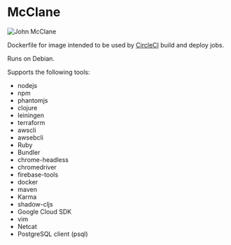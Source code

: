 # McClane
![John McClane](https://theblemish.com/images/2017/09/die-hard-bruce-willis.jpg)

 Dockerfile for image intended to be used by [CircleCI](https://circleci.com) build and deploy jobs.

 Runs on Debian.
 
 Supports the following tools:
  - nodejs
  - npm
  - phantomjs
  - clojure
  - leiningen
  - terraform
  - awscli
  - awsebcli
  - Ruby
  - Bundler
  - chrome-headless
  - chromedriver
  - firebase-tools
  - docker
  - maven
  - Karma
  - shadow-cljs
  - Google Cloud SDK
  - vim
  - Netcat
  - PostgreSQL client (psql)
